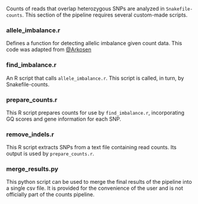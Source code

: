Counts of reads that overlap heterozygous SNPs are analyzed in `Snakefile-counts`. This section of the pipeline requires several custom-made scripts.

### allele_imbalance.r
Defines a function for detecting allelic imbalance given count data. This code was adapted from [@Arkosen](https://github.com/Arkosen/Detecting-structural-variants-/blob/master/allele_imbalance.r)

### find_imbalance.r
An R script that calls `allele_imbalance.r`. This script is called, in turn, by Snakefile-counts.

### prepare_counts.r
This R script prepares counts for use by `find_imbalance.r`, incorporating GQ scores and gene information for each SNP.

### remove_indels.r
This R script extracts SNPs from a text file containing read counts. Its output is used by `prepare_counts.r`.

### merge_results.py
This python script can be used to merge the final results of the pipeline into a single csv file. It is provided for the convenience of the user and is not officially part of the counts pipeline.
